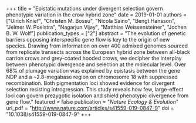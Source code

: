 +++
title = "Epistatic mutations under divergent selection govern phenotypic variation in the crow hybrid zone"
date = 2019-01-01
authors = ["Ulrich Knief", "Christen M. Bossu", "Nicola Saino", "Bengt Hansson", "Jelmer W. Poelstra", "Nagarjun Vijay", "Matthias Weissensteiner", "Jochen B. W. Wolf"]
publication_types = ["2"]
abstract = "The evolution of genetic barriers opposing interspecific gene flow is key to the origin of new species. Drawing from information on over 400 admixed genomes sourced from replicate transects across the European hybrid zone between all-black carrion crows and grey-coated hooded crows, we decipher the interplay between phenotypic divergence and selection at the molecular level. Over 68% of plumage variation was explained by epistasis between the gene NDP and a ~2.8-megabase region on chromosome 18 with suppressed recombination. Both pigmentation loci showed evidence for divergent selection resisting introgression. This study reveals how few, large-effect loci can govern prezygotic isolation and shield phenotypic divergence from gene flow."
featured = false
publication = "*Nature Ecology & Evolution*"
url_pdf = "http://www.nature.com/articles/s41559-019-0847-9"
doi = "10.1038/s41559-019-0847-9"
+++

